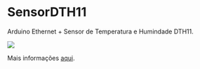 SensorDTH11
===========

Arduino Ethernet + Sensor de Temperatura e Humindade DTH11.

<img src="https://pbs.twimg.com/media/BhG_Ub2IcAEd7OI.jpg:large" />

Mais informações <a href="http://blog.fabricioronchi.com/blog/2014/01/26/sensor-dht11.html" target="_blank">aqui</a>.
